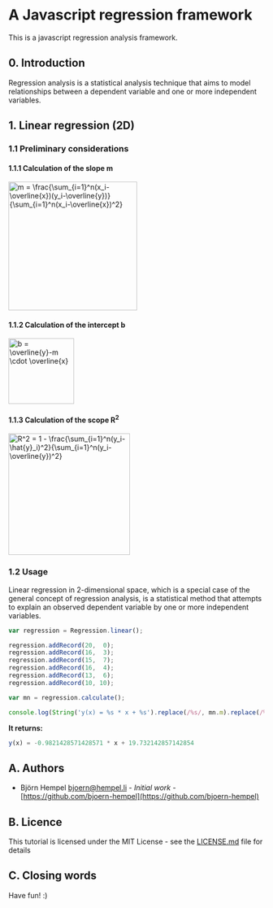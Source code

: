 # A Javascript regression framework

This is a javascript regression analysis framework.

## 0. Introduction

Regression analysis is a statistical analysis technique that aims to model relationships between a dependent variable and one or more independent variables.





## 1. Linear regression (2D)

### 1.1 Preliminary considerations

#### 1.1.1 Calculation of the slope m

<img src="https://latex.ixno.de/?r=300&p=1pt&c=1&f=m%20%3D%20%5Cfrac%7B%5Csum_%7Bi%3D1%7D%5En%28x_i-%5Coverline%7Bx%7D%29%28y_i-%5Coverline%7By%7D%29%7D%7B%5Csum_%7Bi%3D1%7D%5En%28x_i-%5Coverline%7Bx%7D%29%5E2%7D" width="253" alt="m = \frac{\sum_{i=1}^n(x_i-\overline{x})(y_i-\overline{y})}{\sum_{i=1}^n(x_i-\overline{x})^2}">

#### 1.1.2 Calculation of the intercept b

<img src="https://latex.ixno.de/?r=300&p=1pt&c=1&f=b%20%3D%20%5Coverline%7By%7D-m%20%5Ccdot%20%5Coverline%7Bx%7D" width="129" alt="b = \overline{y}-m \cdot \overline{x}">

#### 1.1.3 Calculation of the scope R<sup>2</sup>

<img src="https://latex.ixno.de/?r=300&p=1pt&c=1&f=R%5E2%20%3D%201%20-%20%5Cfrac%7B%5Csum_%7Bi%3D1%7D%5En%28y_i-%5Chat%7By%7D_i%29%5E2%7D%7B%5Csum_%7Bi%3D1%7D%5En%28y_i-%5Coverline%7By%7D%29%5E2%7D" width="239" alt="R^2 = 1 - \frac{\sum_{i=1}^n(y_i-\hat{y}_i)^2}{\sum_{i=1}^n(y_i-\overline{y})^2}">

### 1.2 Usage

Linear regression in 2-dimensional space, which is a special case of the general concept of regression analysis, is a statistical method that attempts to explain an observed dependent variable by one or more independent variables.

```javascript
var regression = Regression.linear();

regression.addRecord(20,  0);
regression.addRecord(16,  3);
regression.addRecord(15,  7);
regression.addRecord(16,  4);
regression.addRecord(13,  6);
regression.addRecord(10, 10);

var mn = regression.calculate();

console.log(String('y(x) = %s * x + %s').replace(/%s/, mn.m).replace(/%s/, mn.n));
```

**It returns:**

```javascript
y(x) = -0.9821428571428571 * x + 19.732142857142854
```

## A. Authors

* Björn Hempel <bjoern@hempel.li> - _Initial work_ - [https://github.com/bjoern-hempel](https://github.com/bjoern-hempel)

## B. Licence

This tutorial is licensed under the MIT License - see the [LICENSE.md](/LICENSE.md) file for details

## C. Closing words

Have fun! :)
